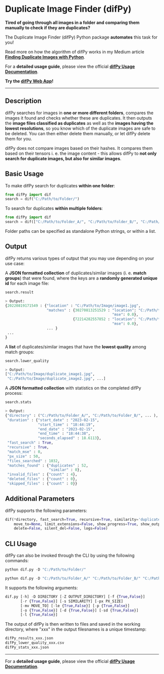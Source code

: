 # Duplicate Image Finder (difPy)

**Tired of going through all images in a folder and comparing them manually to check if they are duplicates?**

The Duplicate Image Finder (difPy) Python package **automates** this task for you!

Read more on how the algorithm of difPy works in my Medium article **[Finding Duplicate Images with Python](https://towardsdatascience.com/finding-duplicate-images-with-python-71c04ec8051)**.

For a **detailed usage guide**, please view the official **[difPy Usage Documentation](https://difpy.readthedocs.io/)**.

**Try the [difPy Web App](https://difpy.app/)!**

-------

## Description
difPy searches for images in **one or more different folders**, compares the images it found and checks whether these are duplicates. It then outputs the **image files classified as duplicates** as well as the **images having the lowest resolutions**, so you know which of the duplicate images are safe to be deleted. You can then either delete them manually, or let difPy delete them for you.

difPy does not compare images based on their hashes. It compares them based on their tensors i. e. the image content - this allows difPy to **not only search for duplicate images, but also for similar images**.

## Basic Usage
To make difPy search for duplicates **within one folder**:

```python
from difPy import dif
search = dif("C:/Path/to/Folder/")
``` 
To search for duplicates **within multiple folders**:

```python
from difPy import dif
search = dif(["C:/Path/to/Folder_A/", "C:/Path/to/Folder_B/", "C:/Path/to/Folder_C/",...])
``` 
Folder paths can be specified as standalone Python strings, or within a list.

## Output
difPy returns various types of output that you may use depending on your use case: 

A **JSON formatted collection** of duplicates/similar images (i. e. **match groups**) that were found, where the keys are a **randomly generated unique id** for each image file:

```python
search.result

> Output:
{20220819171549 : {"location" : "C:/Path/to/Image/image1.jpg",
                   "matches" : {30270813251529 : "location": "C:/Path/to/Image/matched_image1.jpg",
                                                 "mse": 0.0},
                               {72214282557852 : "location": "C:/Path/to/Image/matched_image2.jpg",
                                                 "mse": 0.0},
                   ... }
 ...
}
``` 

A **list** of duplicates/similar images that have the **lowest quality** among match groups: 

```python
search.lower_quality

> Output:
["C:/Path/to/Image/duplicate_image1.jpg", 
 "C:/Path/to/Image/duplicate_image2.jpg", ...]
``` 
A **JSON formatted collection** with statistics on the completed difPy process:

```python
search.stats

> Output:
{"directory" : ("C:/Path/to/Folder_A/", "C:/Path/to/Folder_B/", ... ),
 "duration" : {"start_date" : "2023-02-15",
               "start_time" : "18:44:19",
               "end_date" : "2023-02-15",
               "end_time" : "18:44:38",
               "seconds_elapsed" : 18.6113},
 "fast_search" : True,
 "recursive" : True,
 "match_mse" : 0,
 "px_size" : 50,
 "files_searched" : 1032,
 "matches_found" : {"duplicates" : 52, 
                    "similar" : 0},
 "invalid_files" : {"count" : 4},
 "deleted_files" : {"count" : 0},
 "skipped_files" : {"count" : 0}}
```

## Additional Parameters
difPy supports the following parameters:

```python
dif(*directory, fast_search=True, recursive=True, similarity='duplicates', px_size=50, 
    move_to=None, limit_extensions=False, show_progress=True, show_output=False, 
    delete=False, silent_del=False, logs=False)
```

## CLI Usage
difPy can also be invoked through the CLI by using the following commands:

```python
python dif.py -D "C:/Path/to/Folder/"

python dif.py -D "C:/Path/to/Folder_A/" "C:/Path/to/Folder_B/" "C:/Path/to/Folder_C/"
```
It supports the following arguments:

```python
dif.py [-h] -D DIRECTORY [-Z OUTPUT_DIRECTORY] [-f {True,False}]
       [-r {True,False}] [-s SIMILARITY] [-px PX_SIZE] 
       [-mv MOVE_TO] [-le {True,False}] [-p {True,False}]
       [-o {True,False}] [-d {True,False}] [-sd {True,False}] 
       [-l {True,False}]
```

The output of difPy is then written to files and saved in the working directory, where "xxx" in the output filesnames is a unique timestamp:

```python
difPy_results_xxx.json
difPy_lower_quality_xxx.csv
difPy_stats_xxx.json
```

-------

For a **detailed usage guide**, please view the official **[difPy Usage Documentation](https://difpy.readthedocs.io/)**.